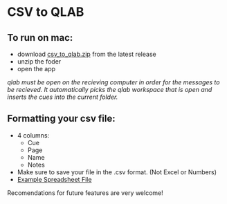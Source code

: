 # CSV to QLAB

## To run on mac:
- download [csv_to_qlab.zip](https://github.com/fross123/csv_to_qlab/releases/latest/download/csv_to_qlab.zip) from the latest release
- unzip the foder
- open the app

*qlab must be open on the recieving computer in order for the messages to be recieved. It automatically picks the qlab workspace that is open and inserts the cues into the current folder.*

## Formatting your csv file:
- 4 columns:
    - Cue
    - Page
    - Name
    - Notes
- Make sure to save your file in the .csv format. (Not Excel or Numbers)
- [Example Spreadsheet File](https://github.com/fross123/csv_to_qlab/blob/master/static/example_file/example.csv)

Recomendations for future features are very welcome!
